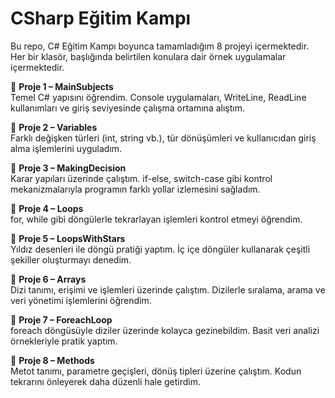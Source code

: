# CSharp Eğitim Kampı

Bu repo, C# Eğitim Kampı boyunca tamamladığım 8 projeyi içermektedir. Her bir klasör, başlığında belirtilen konulara dair örnek uygulamalar içermektedir.

📍 **Proje 1 – MainSubjects**  
Temel C# yapısını öğrendim. Console uygulamaları, WriteLine, ReadLine kullanımları ve giriş seviyesinde çalışma ortamına alıştım.

📍 **Proje 2 – Variables**  
Farklı değişken türleri (int, string vb.), tür dönüşümleri ve kullanıcıdan giriş alma işlemlerini uyguladım.

📍 **Proje 3 – MakingDecision**  
Karar yapıları üzerinde çalıştım. if-else, switch-case gibi kontrol mekanizmalarıyla programın farklı yollar izlemesini sağladım.

📍 **Proje 4 – Loops**  
for, while gibi döngülerle tekrarlayan işlemleri kontrol etmeyi öğrendim.

📍 **Proje 5 – LoopsWithStars**  
Yıldız desenleri ile döngü pratiği yaptım. İç içe döngüler kullanarak çeşitli şekiller oluşturmayı denedim.

📍 **Proje 6 – Arrays**  
Dizi tanımı, erişimi ve işlemleri üzerinde çalıştım. Dizilerle sıralama, arama ve veri yönetimi işlemlerini öğrendim.

📍 **Proje 7 – ForeachLoop**  
foreach döngüsüyle diziler üzerinde kolayca gezinebildim. Basit veri analizi örnekleriyle pratik yaptım.

📍 **Proje 8 – Methods**  
Metot tanımı, parametre geçişleri, dönüş tipleri üzerine çalıştım. Kodun tekrarını önleyerek daha düzenli hale getirdim.